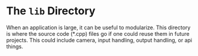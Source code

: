 # The `lib` Directory
When an application is large, it can be useful to modularize.
This directory is where the source code (*.cpp) files go if
one could reuse them in future projects. This could include
camera, input handling, output handling, or api things.